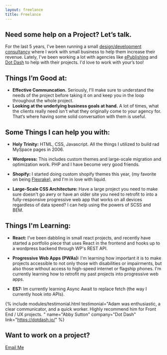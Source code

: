 ```yaml
---
layout: freelance
title: Freelance
---
```


## Need some help on a Project? Let’s talk.
For the last 5 years, I've been running a small
<a href="//creatix.io" target="_blank" rel="noopener nofollow">design/development consultancy</a> where I work with small business to help them increase their revenue. Lately, I've
been working a lot with agencies like
<a href="https://www.epublishing.com/" target="_blank" rel="noopener">ePublishing</a> and
<a href="https://dotdash.io/" target="_blank" rel="noopener nofollow">Dot Dash</a> to help with their projects. I'd love to work with your’s too!

## Things I’m Good at:
- **Effective Communcation.** Seriously, I'll make sure to understand the needs of the project before taking it on and keep you in the loop throughout the whole project.
- **Looking at the underlying business goals at hand.** A lot of times, what the clients really need isn't what they originally come to your agency for. That‘s where having some solid conversation with them is useful.

## Some Things I can help you with:
- **Holy Trinity:** HTML, CSS, Javascript. All the things I utilized to build rad MySpace pages in 2006.

- **Wordpress:** This includes custom themes and large-scale migration and optimization work. PHP and I have become very good friends.

- **Shopify:** I started doing custom shopify themes this year, (my favorite on being <a href="/case-studies/flexrake">Flexrake</a>), and I'm in love with liquid.

- **Large-Scale CSS Architecture:** Have a large project you need to make sure doesn't go awry or have an older site you need to retrofit to into a fully-responsive progressive web app that works on all devices regardless of data speed? I can help using the powers of SCSS and BEM.


## Things I'm Learning:

- **React:** I've been dabbling in small react projects, and recently have started a portfolio piece that uses React in the frontend and hooks up to a wordpress backend through WP's REST API.

- **Progressive Web Apps (PWAs):** I'm learning how important it is to make projects accessible to not only those with disabilities or impairments, but also those without access to high-speed internet or flagship phones. I'm currently learning how to retrofit my past projects into progressive web apps.

- **ES7:** Im currently learning Async Await to replace fetch (the way I currently hook into APIs).

{% include modules/testimonial.html
    testimonial="Adam was enthusiastic, a clear communicator, and a quick worker. Highly recommend him for Front End / UX projects. "
    name="Abby Sutton"
    company="Dot Dash"
    link="https://dotdash.io/"
%}

## Want to work on a project?
<a href="mailto:{{site.email}}" class="btn btn--secondary btn--small mt-1">Email Me</a>